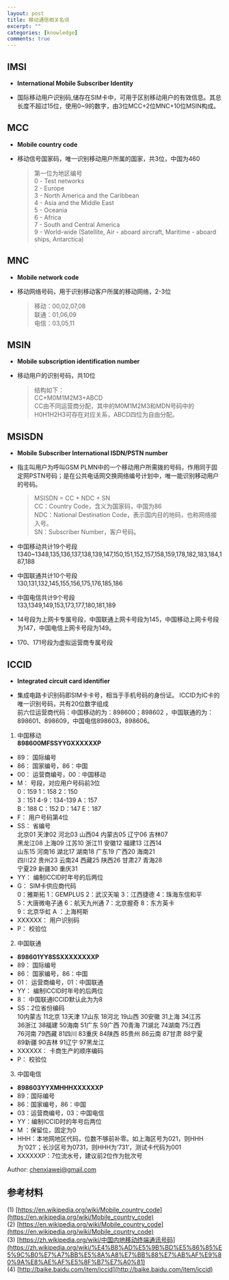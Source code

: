 ```yaml
---
layout: post
title: 移动通信相关名词
excerpt: ""
categories: [knowledge]
comments: true
---
```


## IMSI

*	**International Mobile Subscriber Identity**

*	国际移动用户识别码,储存在SIM卡中，可用于区别移动用户的有效信息。其总长度不超过15位，使用0~9的数字，由3位MCC+2位MNC+10位MSIN构成。

## MCC

*	**Mobile country code**

*	移动信号国家码，唯一识别移动用户所属的国家，共3位，中国为460

	> 第一位为地区编号  
	> 0 - Test networks  
	> 2 - Europe  
	> 3 - North America and the Caribbean  
	> 4 - Asia and the Middle East  
	> 5 - Oceania  
	> 6 - Africa  
	> 7 - South and Central America  
	> 9 - World-wide (Satellite, Air - aboard aircraft, Maritime - aboard ships, Antarctica)  

## MNC

*	**Mobile network code**

*	移动网络号码，用于识别移动客户所属的移动网络，2-3位

	> 移动：00,02,07,08  
	> 联通：01,06,09  
	> 电信：03,05,11  

## MSIN

*	**Mobile subscription identification number**

*	移动用户的识别号码，共10位

	> 结构如下：  
	> CC+M0M1M2M3+ABCD  
	> CC由不同运营商分配，其中的M0M1M2M3和MDN号码中的H0H1H2H3可存在对应关系，ABCD四位为自由分配。

## MSISDN 
*	**Mobile Subscriber International ISDN/PSTN number**

*	指主叫用户为呼叫GSM PLMN中的一个移动用户所需拨的号码，作用同于固定网PSTN号码；是在公共电话网交换网络编号计划中，唯一能识别移动用户的号码。

	> MSISDN = CC + NDC + SN  
	> CC：Country Code，含义为国家码，中国为86  
	> NDC：National Destination Code，表示国内目的地码，也称网络接入号。  
	> SN：Subscriber Number，客户号码。

* 中国移动共计19个号段  
1340~1348,135,136,137,138,139,147,150,151,152,157,158,159,178,182,183,184,187,188

* 中国联通共计10个号段  
130,131,132,145,155,156,175,176,185,186

* 中国电信共计9个号段  
133,1349,149,153,173,177,180,181,189

* 14号段为上网卡专属号段，中国联通上网卡号段为145，中国移动上网卡号段为147，中国电信上网卡号段为149。

* 170、171号段为虚拟运营商专属号段

## ICCID

*	**Integrated circuit card identifier**

* 集成电路卡识别码即SIM卡卡号，相当于手机号码的身份证。 ICCID为IC卡的唯一识别号码，共有20位数字组成  
前六位运营商代码：中国移动的为：898600；898602 ，中国联通的为：898601、898609，中国电信898603，898606。

1. 中国移动  
**898600MFSSYYGXXXXXXP**  
 * 89： 国际编号  
 * 86： 国家编号，86：中国  
 * 00： 运营商编号，00：中国移动  
 * M： 号段，对应用户号码前3位  
   0：159 1：158 2：150  
   3：151 4-9：134-139 A：157  
   B：188 C：152 D：147 E：187  
 * F： 用户号码第4位  
 * SS： 省编号  
   北京01 天津02 河北03 山西04 内蒙古05 辽宁06 吉林07  
   黑龙江08 上海09 江苏10 浙江11 安徽12 福建13 江西14  
   山东15 河南16 湖北17 湖南18 广东19 广西20 海南21  
   四川22 贵州23 云南24 西藏25 陕西26 甘肃27 青海28  
   宁夏29 新疆30 重庆31  
 * YY： 编制ICCID时年号的后两位  
 * G： SIM卡供应商代码  
   0：雅斯拓 1：GEMPLUS 2：武汉天喻 3：江西捷德 4：珠海东信和平  
   5：大唐微电子通 6：航天九州通 7：北京握奇 8：东方英卡  
   9：北京华虹 A ：上海柯斯  
 * XXXXXX： 用户识别码  
 * P： 校验位

2. 中国联通  
 * **898601YY8SSXXXXXXXXP**  
 * 89： 国际编号  
 * 86： 国家编号，86：中国  
 * 01： 运营商编号，01：中国联通  
 * YY： 编制ICCID时年号的后两位  
 * 8： 中国联通ICCID默认此为为8  
 * SS：2位省份编码  
   10内蒙古 11北京 13天津 17山东 18河北 19山西 30安徽 31上海 34江苏  
   36浙江 38福建 50海南 51广东 59广西 70青海 71湖北 74湖南 75江西  
   76河南 79西藏 81四川 83重庆 84陕西 85贵州 86云南 87甘肃 88宁夏  
   89新疆 90吉林 91辽宁 97黑龙江  
 * XXXXXX： 卡商生产的顺序编码  
 * P： 校验位  

3. 中国电信  
 * **898603YYXMHHHXXXXXXP**  
 * 89：国际编号  
 * 86：国家编号，86：中国  
 * 03：运营商编号，03：中国电信  
 * YY：编制ICCID时的年号后两位  
 * M ：保留位，固定为0  
 * HHH：本地网地区代码，位数不够前补零。如上海区号为021，则HHH为'021’；长沙区号为0731，则HHH为‘731’，测试卡代码为001  
 * XXXXXXP：7位流水号，建议前2位作为批次号  

Author: chenxiawei@gmail.com   

## 参考材料

(1) [https://en.wikipedia.org/wiki/Mobile_country_code](https://en.wikipedia.org/wiki/Mobile_country_code)   
(2) [https://en.wikipedia.org/wiki/Mobile_country_code](https://en.wikipedia.org/wiki/Mobile_country_code)  
(3) [https://zh.wikipedia.org/wiki/中国内地移动终端通讯号码](https://zh.wikipedia.org/wiki/%E4%B8%AD%E5%9B%BD%E5%86%85%E5%9C%B0%E7%A7%BB%E5%8A%A8%E7%BB%88%E7%AB%AF%E9%80%9A%E8%AE%AF%E5%8F%B7%E7%A0%81)  
(4) [http://baike.baidu.com/item/iccid](http://baike.baidu.com/item/iccid)  




